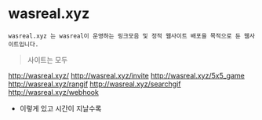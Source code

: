 # wasreal.xyz
```
wasreal.xyz 는 wasreal이 운영하는 링크모음 및 정적 웹사이트 배포을 목적으로 둔 웹사이트입니다.
```
> 사이트는 모두

  http://wasreal.xyz/
  http://wasreal.xyz/invite
  http://wasreal.xyz/5x5_game
  http://wasreal.xyz/rangif
  http://wasreal.xyz/searchgif
  http://wasreal.xyz/webhook
+ 이렇게 있고 시간이 지날수록 
  
